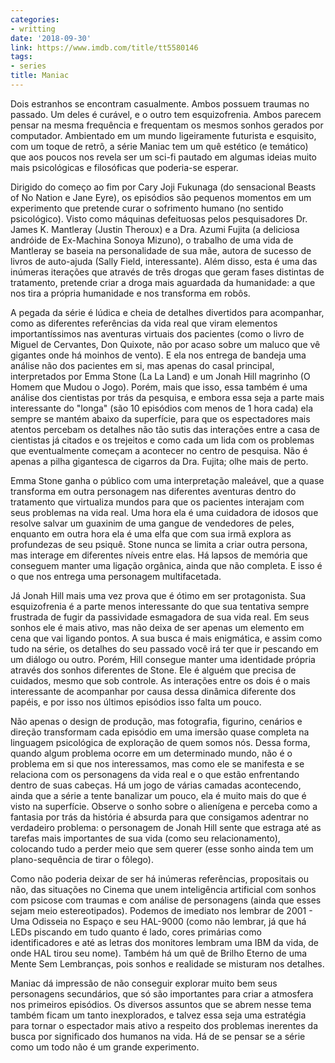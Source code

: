 ```yaml
---
categories:
- writting
date: '2018-09-30'
link: https://www.imdb.com/title/tt5580146
tags:
- series
title: Maniac
---
```


Dois estranhos se encontram casualmente. Ambos possuem traumas no passado. Um deles é curável, e o outro tem esquizofrenia. Ambos parecem pensar na mesma frequência e frequentam os mesmos sonhos gerados por computador. Ambientado em um mundo ligeiramente futurista e esquisito, com um toque de retrô, a série Maniac tem um quê estético (e temático) que aos poucos nos revela ser um sci-fi pautado em algumas ideias muito mais psicológicas e filosóficas que poderia-se esperar.

Dirigido do começo ao fim por Cary Joji Fukunaga (do sensacional Beasts of No Nation e Jane Eyre), os episódios são pequenos momentos em um experimento que pretende curar o sofrimento humano (no sentido psicológico). Visto como máquinas defeituosas pelos pesquisadores Dr. James K. Mantleray (Justin Theroux) e a Dra. Azumi Fujita (a deliciosa andróide de Ex-Machina Sonoya Mizuno), o trabalho de uma vida de Mantleray se baseia na personalidade de sua mãe, autora de sucesso de livros de auto-ajuda (Sally Field, interessante). Além disso, esta é uma das inúmeras iterações que através de três drogas que geram fases distintas de tratamento, pretende criar a droga mais aguardada da humanidade: a que nos tira a própria humanidade e nos transforma em robôs.

A pegada da série é lúdica e cheia de detalhes divertidos para acompanhar, como as diferentes referências da vida real que viram elementos importantíssimos nas aventuras virtuais dos pacientes (como o livro de Miguel de Cervantes, Don Quixote, não por acaso sobre um maluco que vê gigantes onde há moinhos de vento). E ela nos entrega de bandeja uma análise não dos pacientes em si, mas apenas do casal principal, interpretados por Emma Stone (La La Land) e um Jonah Hill magrinho (O Homem que Mudou o Jogo). Porém, mais que isso, essa também é uma análise dos cientistas por trás da pesquisa, e embora essa seja a parte mais interessante do "longa" (são 10 episódios com menos de 1 hora cada) ela sempre se mantém abaixo da superfície, para que os espectadores mais atentos percebam os detalhes não tão sutis das interações entre a casa de cientistas já citados e os trejeitos e como cada um lida com os problemas que eventualmente começam a acontecer no centro de pesquisa. Não é apenas a pilha gigantesca de cigarros da Dra. Fujita; olhe mais de perto.

Emma Stone ganha o público com uma interpretação maleável, que a quase transforma em outra personagem nas diferentes aventuras dentro do tratamento que virtualiza mundos para que os pacientes interajam com seus problemas na vida real. Uma hora ela é uma cuidadora de idosos que resolve salvar um guaxinim de uma gangue de vendedores de peles, enquanto em outra hora ela é uma elfa que com sua irmã explora as profundezas de seu psiquê. Stone nunca se limita a criar outra persona, mas interage em diferentes níveis entre elas. Há lapsos de memória que conseguem manter uma ligação orgânica, ainda que não completa. E isso é o que nos entrega uma personagem multifacetada.

Já Jonah Hill mais uma vez prova que é ótimo em ser protagonista. Sua esquizofrenia é a parte menos interessante do que sua tentativa sempre frustrada de fugir da passividade esmagadora de sua vida real. Em seus sonhos ele é mais ativo, mas não deixa de ser apenas um elemento em cena que vai ligando pontos. A sua busca é mais enigmática, e assim como tudo na série, os detalhes do seu passado você irá ter que ir pescando em um diálogo ou outro. Porém, Hill consegue manter uma identidade própria através dos sonhos diferentes de Stone. Ele é alguém que precisa de cuidados, mesmo que sob controle. As interações entre os dois é o mais interessante de acompanhar por causa dessa dinâmica diferente dos papéis, e por isso nos últimos episódios isso falta um pouco.

Não apenas o design de produção, mas fotografia, figurino, cenários e direção transformam cada episódio em uma imersão quase completa na linguagem psicológica de exploração de quem somos nós. Dessa forma, quando algum problema ocorre em um determinado mundo, não é o problema em si que nos interessamos, mas como ele se manifesta e se relaciona com os personagens da vida real e o que estão enfrentando dentro de suas cabeças. Há um jogo de várias camadas acontecendo, ainda que a série a tente banalizar um pouco, ela é muito mais do que é visto na superfície. Observe o sonho sobre o alienígena e perceba como a fantasia por trás da história é absurda para que consigamos adentrar no verdadeiro problema: o personagem de Jonah Hill sente que estraga até as tarefas mais importantes de sua vida (como seu relacionamento), colocando tudo a perder meio que sem querer (esse sonho ainda tem um plano-sequência de tirar o fôlego).

Como não poderia deixar de ser há inúmeras referências, propositais ou não, das situações no Cinema que unem inteligência artificial com sonhos com psicose com traumas e com análise de personagens (ainda que esses sejam meio estereotipados). Podemos de imediato nos lembrar de 2001 - Uma Odisseia no Espaço e seu HAL-9000 (como não lembrar, já que há LEDs piscando em tudo quanto é lado, cores primárias como identificadores e até as letras dos monitores lembram uma IBM da vida, de onde HAL tirou seu nome). Também há um quê de Brilho Eterno de uma Mente Sem Lembranças, pois sonhos e realidade se misturam nos detalhes.

Maniac dá impressão de não conseguir explorar muito bem seus personagens secundários, que só são importantes para criar a atmosfera nos primeiros episódios. Os diversos assuntos que se abrem nesse tema também ficam um tanto inexplorados, e talvez essa seja uma estratégia para tornar o espectador mais ativo a respeito dos problemas inerentes da busca por significado dos humanos na vida. Há de se pensar se a série como um todo não é um grande experimento.